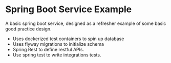 # Spring Boot Service Example

A basic spring boot service, designed as a refresher example of some basic good practice
design. 

- Uses dockerized test containers to spin up database
- Uses flyway migrations to initialize schema
- Spring Rest to define restful APIs.
- Use spring test to write integrations tests.